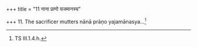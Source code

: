 +++
title = "11 नाना प्राणो यजमानस्य"

+++
11. The sacrificer mutters nānā prāṇo yajamānasya...[^1]   

[^1]: TS III.1.4.h.  
